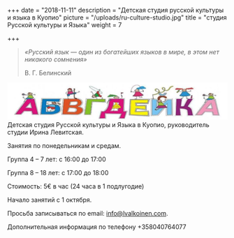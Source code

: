 +++
date = "2018-11-11"
description = "Детская студия русской культуры и языка в Куопио"
picture = "/uploads/ru-culture-studio.jpg"
title = "студия Русской культуры и Языка"
weight = 7

+++
>  _«Русский язык — один из богатейших языков в мире, в этом нет никакого сомнения»_
>
> В. Г. Белинский 

![](/uploads/ru-culture-studio-logo.png) Детская студия Русской культуры и Языка в Куопио, руководитель студии Ирина Левитская.

Занятия по понедельникам и средам.

Группа 4 – 7 лет: с 16:00 до 17:00

Группа 8 – 18 лет: с 17:00 до 18:00

Стоимость: 5€ в час (24 часа в 1 подлугодие)

Начало занятий с 1 октября.

Просьба записываться по email: info@lvalkoinen.com.

Дополнительная информация по телефону +358040764077